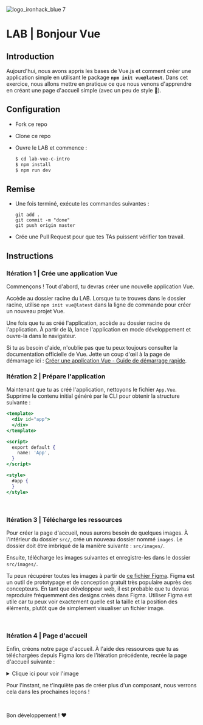 ![logo_ironhack_blue 7](https://user-images.githubusercontent.com/23629340/40541063-a07a0a8a-601a-11e8-91b5-2f13e4e6b441.png)

# LAB | Bonjour Vue

## Introduction

Aujourd'hui, nous avons appris les bases de Vue.js et comment créer une application simple en utilisant le package **`npm init vue@latest`**. Dans cet exercice, nous allons mettre en pratique ce que nous venons d'apprendre en créant une page d'accueil simple (avec un peu de style :blossom:).

## Configuration

- Fork ce repo
- Clone ce repo
- Ouvre le LAB et commence :

  ```bash
  $ cd lab-vue-c-intro
  $ npm install
  $ npm run dev
  ```

## Remise

- Une fois terminé, exécute les commandes suivantes : 

  ```
  git add .
  git commit -m "done"
  git push origin master
  ```

- Crée une Pull Request pour que tes TAs puissent vérifier ton travail.

## Instructions

### Itération 1 | Crée une application Vue

Commençons ! Tout d'abord, tu devras créer une nouvelle application Vue.

Accède au dossier racine du LAB. Lorsque tu te trouves dans le dossier racine, utilise `npm init vue@latest` dans la ligne de commande pour créer un nouveau projet Vue.

Une fois que tu as créé l'application, accède au dossier racine de l'application. À partir de là, lance l'application en mode développement et ouvre-la dans le navigateur.

Si tu as besoin d'aide, n'oublie pas que tu peux toujours consulter la documentation officielle de Vue. Jette un coup d'œil à la page de démarrage ici : [Créer une application Vue - Guide de démarrage rapide](https://vuejs.org/guide/quick-start.html).


### Itération 2 | Prépare l'application

Maintenant que tu as créé l'application, nettoyons le fichier `App.Vue`. Supprime le contenu initial généré par le CLI pour obtenir la structure suivante :

```jsx
<template>
  <div id="app">
  </div>
</template>

<script>
  export default {
    name: 'App',
  }
</script>

<style>
  #app {
  }
</style>
```

<br>

### Itération 3 | Télécharge les ressources

Pour créer la page d'accueil, nous aurons besoin de quelques images. À l'intérieur du dossier `src/`, crée un nouveau dossier nommé `images`. Le dossier doit être imbriqué de la manière suivante : `src/images/`. 

Ensuite, télécharge les images suivantes et enregistre-les dans le dossier `src/images/`. 

Tu peux récupérer toutes les images à partir de [ce fichier Figma](https://www.figma.com/file/2rSKMls9ZscT4VjggWpvfL/Vue-Lab---Welcome-to-Vue.js?node-id=0%3A1). Figma est un outil de prototypage et de conception gratuit très populaire auprès des concepteurs. En tant que développeur web, il est probable que tu devras reproduire fréquemment des designs créés dans Figma. Utiliser Figma est utile car tu peux voir exactement quelle est la taille et la position des éléments, plutôt que de simplement visualiser un fichier image. 

<br>

### Itération 4 | Page d'accueil

Enfin, créons notre page d'accueil. À l'aide des ressources que tu as téléchargées depuis Figma lors de l'itération précédente, recrée la page d'accueil suivante :

<details>
  <summary>Clique ici pour voir l'image</summary>

![web-frontend-vue/lab-vue-intro-finished](https://education-team-2020.s3.eu-west-1.amazonaws.com/web-frontend-vue/lab-vue-intro-finished.png)

</details>

Pour l'instant, ne t'inquiète pas de créer plus d'un composant, nous verrons cela dans les prochaines leçons !

<br>

Bon développement ! :heart: